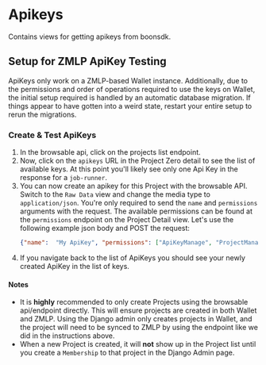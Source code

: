 # Apikeys
Contains views for getting apikeys from boonsdk.

## Setup for ZMLP ApiKey Testing

ApiKeys only work on a ZMLP-based Wallet instance. Additionally, due to the permissions
and order of operations required to use the keys on Wallet, the initial setup required 
is handled by an automatic database migration. If things appear to have gotten into a
weird state, restart your entire setup to rerun the migrations. 

### Create & Test ApiKeys
1. In the browsable api, click on the projects list endpoint.
2. Now, click on the `apikeys` URL in the Project Zero detail to see the list of available
keys. At this point you'll likely see only one Api Key in the response for a `job-runner`.
2. You can now create an apikey for this Project with the browsable API. Switch to the
`Raw Data` view and change the media type to `application/json`. You're only required
to send the `name` and `permissions` arguments with the request. The available permissions
can be found at the `permissions` endpoint on the Project Detail view. Let's use the 
following example json body and POST the request:
    ```json
    {"name":  "My ApiKey", "permissions": ["ApiKeyManage", "ProjectManage"]}
    ```
3. If you navigate back to the list of ApiKeys you should see your newly created ApiKey
in the list of keys.

#### Notes
* It is **highly** recommended to only create Projects
using the browsable api/endpoint directly. This will ensure projects are created in both
Wallet and ZMLP. Using the Django admin only creates projects in Wallet, and the project
will need to be synced to ZMLP by using the endpoint like we did in the instructions above.
* When a new Project is created, it will **not** show up in the Project list until you
create a `Membership` to that project in the Django Admin page.

